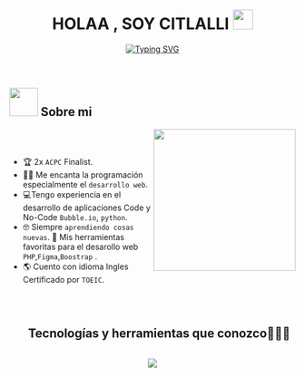 <h1 align="center">HOLAA , SOY CITLALLI <img src="https://media.giphy.com/media/hvRJCLFzcasrR4ia7z/giphy.gif" width="35"></h1>
<p align="center">
    <a href="https://git.io/typing-svg"><img src="https://readme-typing-svg.demolab.com?font=Fira+Code&pause=1000&random=false&width=435&lines=software+y+sistemas+computacionales" alt="Typing SVG" /></a>
</p>


<br>

	
## <picture><img src = "https://github.com/7oSkaaa/7oSkaaa/blob/main/Images/about_me.gif?raw=true" width = 50px></picture> Sobre mi

<picture> <img align="right" src="https://github.com/7oSkaaa/7oSkaaa/blob/main/Images/Right_Side.gif?raw=true" width = 250px></picture>

<br><br>
 
- :trophy: 2x `ACPC` Finalist.
- :technologist: Me encanta la programación especialmente el `desarrollo web`.
- :computer:Tengo experiencia en el desarrollo de aplicaciones Code y No-Code `Bubble.io`, `python`.
- :nerd_face: Siempre `aprendiendo cosas nuevas`.
  📝 Mis herramientas favoritas para el desarollo web `PHP`,`Figma`,`Boostrap` .
- 🌎 Cuento con idioma Ingles Certificado por `TOEIC`.
<br>
<!--h1 without bottom border-->
<div id="user-content-toc">
    <ul align="center">
      <summary><h2 style="display: inline-block">Tecnologías y herramientas que conozco👨🏻‍💻</h2></summary>
    </ul>
  </div>
  <!--tech stack icons-->
  <p align="center">
    <a href="https://skillicons.dev">
      <img src="https://skillicons.dev/icons?i=git,css,discord,figma,github,html,java,js,mysql,postman,py,vscode,php,cpp,replit,sqlite,sublime,unity,windows&perline=14" />
    </a>
  </p>

